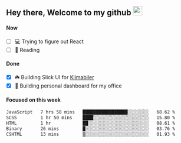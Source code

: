 ## Hey there, Welcome to my github <img src="https://media.giphy.com/media/hvRJCLFzcasrR4ia7z/giphy.gif" width="25px">

#### Now
- [ ] 💻 Trying to figure out React
- [ ] 📕 Reading

#### Done
- [x] ☘️ Building Slick UI for [Klimabiler](https://klimabiler.dk)
- [x] 🚀 Building personal dashboard for my office
 
 #### Focused on this week
<!--START_SECTION:waka-->

```txt
JavaScript   7 hrs 58 mins   █████████████████░░░░░░░░   68.62 %
SCSS         1 hr 50 mins    ████░░░░░░░░░░░░░░░░░░░░░   15.80 %
HTML         1 hr            ██░░░░░░░░░░░░░░░░░░░░░░░   08.61 %
Binary       26 mins         █░░░░░░░░░░░░░░░░░░░░░░░░   03.76 %
CSHTML       13 mins         ▒░░░░░░░░░░░░░░░░░░░░░░░░   01.93 %
```

<!--END_SECTION:waka-->

